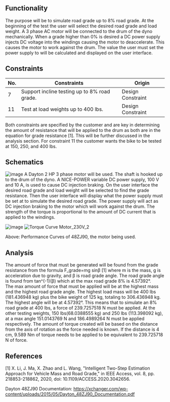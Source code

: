 ## Functionality
The purpose will be to simulate road grade up to 8% road grade. At the beginning of the test the user will select the desired road grade and load weight. A 3 phase AC motor will be connected to the drum of the dyno mechanically. When a grade higher than 0% is desired a DC power supply injects DC voltage into the windings causing the motor to deaccelerate. This causes the motor to work against the drum. The value the user must set the power supply to will be calculated and displayed on the user interface.

## Constraints
| No. | Constraints                                                                                     | Origin           |
|-----|-------------------------------------------------------------------------------------------------|------------------|
| 7   | Support incline testing up to 8% road grade.                               | Design Constraint |
| 11   | Test at load weights up to 400 lbs.        | Design Constraint |

Both constraints are specified by the customer and are key in determining the amount of resistance that will be applied to the drum as both are in the equation for grade resistance [1]. This will be further discussed in the analysis section.
For constraint 11 the customer wants the bike to be tested at 150, 250, and 400 lbs.

## Schematics
![image](https://github.com/Dylan2432/Capstone1_Team3_EV-Motorcycle-Chassis-Dynamometer/assets/158186278/94dffc19-4dc1-4fae-b7de-2c392e9ae070)
A Dayton 2 HP 3 phase motor will be used. The shaft is hooked up to the drum of the dyno. A NICE-POWER variable DC power supply, 100 V and 10 A, is used to cause DC injection braking. On the user interface the desired road grade and load weight will be selected to find the grade resistance. Then the user interface will display what the power supply must be set at to simulate the desired road grade. The power supply will act as DC injection braking to the motor which will work against the drum. The strength of the torque is proportional to the amount of DC current that is applied to the windings.

![image](https://github.com/Dylan2432/Capstone1_Team3_EV-Motorcycle-Chassis-Dynamometer/assets/158186278/2707264e-52f1-4944-927a-89ee4fdd06c2)
![Torque Curve Motor_230V_2](https://github.com/Dylan2432/Capstone1_Team3_EV-Motorcycle-Chassis-Dynamometer/assets/158186278/8b635250-8c61-4367-a0e2-b7eaff5a9c7b)

Above: Performance Curves of 48ZJ90, the motor being used.


## Analysis
The amount of force that must be generated will be found from the grade resistance from the formula 
F_grade=mg sin⁡β [1] where m is the mass, g is acceleration due to gravity, and β is road grade angle. 
The road grade angle is found from tan^(-1)⁡(β) which at the max road grade 8% is 4.57392°.  
The max amount of force that must be applied will be at the highest mass and the highest road grade angle. 
The highest load mass will be 400 lbs (181.436948 kg) plus the bike weight of 125 kg, totaling to 306.436948 kg. 
The highest angle will be at 4.57392°. This means that to simulate an 8% road grade at 400 lbs, a force of 239.7257518 N must be applied. 
At the other testing weights, 150 lbs(68.0388555 kg) and 250 lbs (113.398092 kg), at a max angle 151.0143769 N and 186.4989264 N must be applied respectively.
The amount of torque created will be based on the distance from the axis of rotation as the force needed is known. If the distance is 4 cm, 9.589 Nm of torque needs to be applied to be equivalent to 239.725718 N of force.


## References
[1] X. Li, J. Ma, X. Zhao and L. Wang, "Intelligent Two-Step Estimation 
Approach for Vehicle Mass and Road Grade," in IEEE Access, vol. 8, 
pp. 218853-218862, 2020, doi: 10.1109/ACCESS.2020.3042656.

Dayton 48ZJ90 Documentation: https://xchanger.com/wp-content/uploads/2015/05/Dayton_48ZJ90_Documentation.pdf
